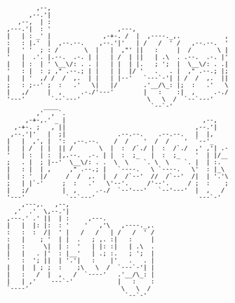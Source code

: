 <pre>                                                                             
        ,--,                                                                 
      ,--.'|                                                                 
   ,--,  | :                                                                 
,---.'|  : '                  ,---,                          __  ,-.         
|   | : _' |              ,-+-. /  |  ,----._,.            ,' ,'/ /|         
:   : |.'  |  ,--.--.    ,--.'|'   | /   /  ' /   ,--.--.  '  | |' |         
|   ' '  ; : /       \  |   |  ,"' ||   :     |  /       \ |  |   ,'         
'   |  .'. |.--.  .-. | |   | /  | ||   | .\  . .--.  .-. |'  :  /           
|   | :  | ' \__\/: . . |   | |  | |.   ; ';  |  \__\/: . .|  | '            
'   : |  : ; ," .--.; | |   | |  |/ '   .   . |  ," .--.; |;  : |            
|   | '  ,/ /  /  ,.  | |   | |--'   `---`-'| | /  /  ,.  ||  , ;            
;   : ;--' ;  :   .'   \|   |/       .'__/\_: |;  :   .'   \---'             
|   ,/     |  ,     .-./'---'        |   :    :|  ,     .-./                 
'---'       `--`---'                  \   \  /  `--`---'                     
          ____                         `--`-'                                
        ,'  , `.                                                             
     ,-+-,.' _ |                                     ,--,                    
  ,-+-. ;   , ||                                   ,--.'|                    
 ,--.'|'   |  ;|              .--.--.    .--.--.   |  |,      .---.          
|   |  ,', |  ':  ,--.--.    /  /    '  /  /    '  `--'_    /.  ./|  ,---.   
|   | /  | |  || /       \  |  :  /`./ |  :  /`./  ,' ,'| .-' . ' | /     \  
'   | :  | :  |,.--.  .-. | |  :  ;_   |  :  ;_    '  | |/___/ \: |/    /  | 
;   . |  ; |--'  \__\/: . .  \  \    `. \  \    `. |  | :.   \  ' .    ' / | 
|   : |  | ,     ," .--.; |   `----.   \ `----.   \'  : |_\   \   '   ;   /| 
|   : '  |/     /  /  ,.  |  /  /`--'  //  /`--'  /|  | '.'\   \  '   |  / | 
;   | |`-'     ;  :   .'   \'--'.     /'--'.     / ;  :    ;\   \ |   :    | 
|   ;/         |  ,     .-./  `--'---'   `--'---'  |  ,   /  '---" \   \  /  
'---'           `--`---'                            ---`-'          `----'   
    ,---,.   ,--,                                                            
  ,'  .'  \,--.'|                                                            
,---.' .' ||  | :     ,---.                                                  
|   |  |: |:  : '    '   ,'\   ,----._,.                                     
:   :  :  /|  ' |   /   /   | /   /  ' /                                     
:   |    ; '  | |  .   ; ,. :|   :     |                                     
|   :     \|  | :  '   | |: :|   | .\  .                                     
|   |   . |'  : |__'   | .; :.   ; ';  |                                     
'   :  '; ||  | '.'|   :    |'   .   . |                                     
|   |  | ; ;  :    ;\   \  /  `---`-'| |                                     
|   :   /  |  ,   /  `----'   .'__/\_: |                                     
|   | ,'    ---`-'            |   :    :                                     
`----'                         \   \  /                                      
                                `--`-'                                       
                                
</pre>
